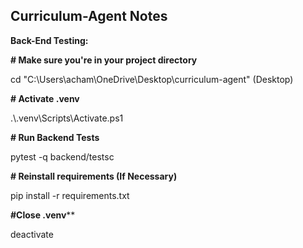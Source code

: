 ## **Curriculum-Agent Notes**



**Back-End Testing:**



**# Make sure you're in your project directory**

cd "C:\\Users\\acham\\OneDrive\\Desktop\\curriculum-agent" (Desktop)



**# Activate .venv**

.\\.venv\\Scripts\\Activate.ps1



**# Run Backend Tests**

pytest -q backend/testsc



**# Reinstall requirements (If Necessary)**

pip install -r requirements.txt



**#Close .venv****

deactivate

